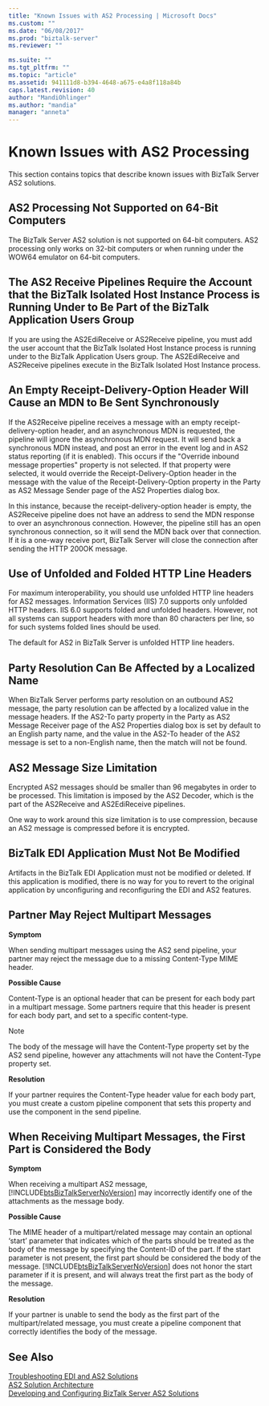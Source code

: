 ```yaml
---
title: "Known Issues with AS2 Processing | Microsoft Docs"
ms.custom: ""
ms.date: "06/08/2017"
ms.prod: "biztalk-server"
ms.reviewer: ""

ms.suite: ""
ms.tgt_pltfrm: ""
ms.topic: "article"
ms.assetid: 941111d8-b394-4648-a675-e4a8f118a84b
caps.latest.revision: 40
author: "MandiOhlinger"
ms.author: "mandia"
manager: "anneta"
---
```

# Known Issues with AS2 Processing
This section contains topics that describe known issues with BizTalk Server AS2 solutions.  
  
## AS2 Processing Not Supported on 64-Bit Computers  
 The BizTalk Server AS2 solution is not supported on 64-bit computers. AS2 processing only works on 32-bit computers or when running under the WOW64 emulator on 64-bit computers.  
  
## The AS2 Receive Pipelines Require the Account that the BizTalk Isolated Host Instance Process is Running Under to Be Part of the BizTalk Application Users Group  
 If you are using the AS2EdiReceive or AS2Receive pipeline, you must add the user account that the BizTalk Isolated Host Instance process is running under to the BizTalk Application Users group. The AS2EdiReceive and AS2Receive pipelines execute in the BizTalk Isolated Host Instance process.  
  
## An Empty Receipt-Delivery-Option Header Will Cause an MDN to Be Sent Synchronously  
 If the AS2Receive pipeline receives a message with an empty receipt-delivery-option header, and an asynchronous MDN is requested, the pipeline will ignore the asynchronous MDN request. It will send back a synchronous MDN instead, and post an error in the event log and in AS2 status reporting (if it is enabled). This occurs if the "Override inbound message properties" property is not selected. If that property were selected, it would override the Receipt-Delivery-Option header in the message with the value of the Receipt-Delivery-Option property in the Party as AS2 Message Sender page of the AS2 Properties dialog box.  
  
 In this instance, because the receipt-delivery-option header is empty, the AS2Receive pipeline does not have an address to send the MDN response to over an asynchronous connection. However, the pipeline still has an open synchronous connection, so it will send the MDN back over that connection. If it is a one-way receive port, BizTalk Server will close the connection after sending the HTTP 200OK message.  
  
## Use of Unfolded and Folded HTTP Line Headers  
 For maximum interoperability, you should use unfolded HTTP line headers for AS2 messages. Information Services (IIS) 7.0 supports only unfolded HTTP headers. IIS 6.0 supports folded and unfolded headers. However, not all systems can support headers with more than 80 characters per line, so for such systems folded lines should be used.  
  
 The default for AS2 in BizTalk Server is unfolded HTTP line headers.  
  
## Party Resolution Can Be Affected by a Localized Name  
 When BizTalk Server performs party resolution on an outbound AS2 message, the party resolution can be affected by a localized value in the message headers. If the AS2-To party property in the Party as AS2 Message Receiver page of the AS2 Properties dialog box is set by default to an English party name, and the value in the AS2-To header of the AS2 message is set to a non-English name, then the match will not be found.  
  
## AS2 Message Size Limitation  
 Encrypted AS2 messages should be smaller than 96 megabytes in order to be processed. This limitation is imposed by the AS2 Decoder, which is the part of the AS2Receive and AS2EdiReceive pipelines.  
  
 One way to work around this size limitation is to use compression, because an AS2 message is compressed before it is encrypted.  
  
## BizTalk EDI Application Must Not Be Modified  
 Artifacts in the BizTalk EDI Application must not be modified or deleted. If this application is modified, there is no way for you to revert to the original application by unconfiguring and reconfiguring the EDI and AS2 features.  
  
## Partner May Reject Multipart Messages  
 **Symptom**  
  
 When sending multipart messages using the AS2 send pipeline, your partner may reject the message due to a missing Content-Type MIME header.  
  
 **Possible Cause**  
  
 Content-Type is an optional header that can be present for each body part in a multipart message. Some partners require that this header is present for each body part, and set to a specific content-type.  
  
> [!NOTE]
>  The body of the message will have the Content-Type property set by the AS2 send pipeline, however any attachments will not have the Content-Type property set.  
  
 **Resolution**  
  
 If your partner requires the Content-Type header value for each body part, you must create a custom pipeline component that sets this property and use the component in the send pipeline.  
  
## When Receiving Multipart Messages, the First Part is Considered the Body  
 **Symptom**  
  
 When receiving a multipart AS2 message, [!INCLUDE[btsBizTalkServerNoVersion](../includes/btsbiztalkservernoversion-md.md)] may incorrectly identify one of the attachments as the message body.  
  
 **Possible Cause**  
  
 The MIME header of a multipart/related message may contain an optional ‘start’ parameter that indicates which of the parts should be treated as the body of the message by specifying the Content-ID of the part. If the start parameter is not present, the first part should be considered the body of the message. [!INCLUDE[btsBizTalkServerNoVersion](../includes/btsbiztalkservernoversion-md.md)] does not honor the start parameter if it is present, and will always treat the first part as the body of the message.  
  
 **Resolution**  
  
 If your partner is unable to send the body as the first part of the multipart/related message, you must create a pipeline component that correctly identifies the body of the message.  
  
## See Also  
 [Troubleshooting EDI and AS2 Solutions](../core/troubleshooting-edi-and-as2-solutions.md)   
 [AS2 Solution Architecture](../core/as2-solution-architecture.md)   
 [Developing and Configuring BizTalk Server AS2 Solutions](../core/developing-and-configuring-biztalk-server-as2-solutions.md)
